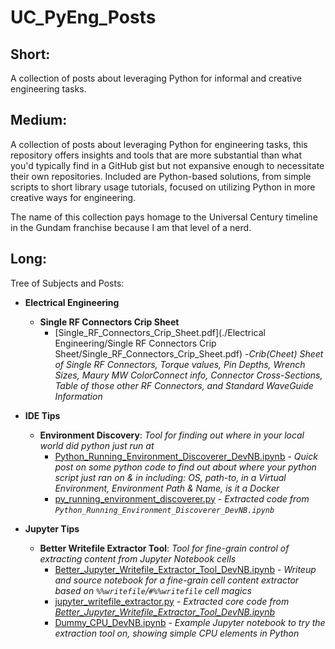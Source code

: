 # UC_PyEng_Posts

## Short:
A collection of posts about leveraging Python for informal and creative engineering tasks.

## Medium:
A collection of posts about leveraging Python for engineering tasks, this repository offers insights and tools that are more substantial than what you'd typically find in a GitHub gist but not expansive enough to necessitate their own repositories. Included are Python-based solutions, from simple scripts to short library usage tutorials, focused on utilizing Python in more creative ways for engineering.

The name of this collection pays homage to the Universal Century timeline in the Gundam franchise because I am that level of a nerd.

## Long:
Tree of Subjects and Posts:
- **Electrical Engineering**
  - **Single RF Connectors Crip Sheet**
    - [Single_RF_Connectors_Crip_Sheet.pdf](./Electrical Engineering/Single RF Connectors Crip Sheet/Single_RF_Connectors_Crip_Sheet.pdf) -*Crib(Cheet) Sheet of Single RF Connectors, Torque values, Pin Depths, Wrench Sizes, Maury MW ColorConnect info, Connector Cross-Sections, Table of those other RF Connectors, and Standard WaveGuide Information*

- **IDE Tips**
  - **Environment Discovery**: *Tool for finding out where in your local world did python just run at*
    - [Python_Running_Environment_Discoverer_DevNB.ipynb](./IDE_Tips/Environment_Discovery/Python_Running_Environment_Discoverer_DevNB.ipynb) - *Quick post on some python code to find out about where your python script just ran on & in including: OS, path-to, in a Virtual Environment, Environment Path & Name, is it a Docker*
    - [py_running_environment_discoverer.py](./IDE_Tips/Environment_Discovery/py_running_environment_discoverer.py) - *Extracted code from `Python_Running_Environment_Discoverer_DevNB.ipynb`*
- **Jupyter Tips**
  - **Better Writefile Extractor Tool**: *Tool for fine-grain control of extracting content from Jupyter Notebook cells*
    - [Better_Jupyter_Writefile_Extractor_Tool_DevNB.ipynb](./Jupyter_Tips/Better_Writefile_Extractor_Tool/Better_Jupyter_Writefile_Extractor_Tool_DevNB.ipynb) - *Writeup and source notebook for a fine-grain cell content extractor based on `%%writefile`/`#%%writefile` cell magics*
    - [jupyter_writefile_extractor.py](./Jupyter_Tips/Better_Writefile_Extractor_Tool/jupyter_writefile_extractor.py) - *Extracted core code from [Better_Jupyter_Writefile_Extractor_Tool_DevNB.ipynb](./Jupyter_Tips/Better_Writefile_Extractor_Tool/Better_Jupyter_Writefile_Extractor_Tool_DevNB.ipynb)*
    - [Dummy_CPU_DevNB.ipynb](./Jupyter_Tips/Better_Writefile_Extractor_Tool/Dummy_CPU_DevNB.ipynb) - *Example Jupyter notebook to try the extraction tool on, showing simple CPU elements in Python*
